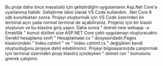 Bu proje daha önce masaüstü için geliştirdiğim uygulamanın Asp.Net Core'a uyarlanmış halidir. Geliştirme idesi olarak VS Code kullandım. .Net Core 8 sdk kurulduktan sonra. Projeyi oluşturmak için VS Code üzerinden bir terminal açın yada normal terminal de açabilirsiniz. Projeniz için bir klasör oluşturun ve bu klasöre giriş yapın. Daha sonra " dotnet new webapp -o Emeklilik " komut dizilimi size ASP.NET Core çatılı uygulamayı oluşturacaktır.
Gerekli hesaplama sınıfı " Hesaplamalar.cs " dosyasındadır.Pages klasöründeki " Index.cshtml " ve " Index.cshtml.cs " değişikleri kendi oluşturduğunu projeye dahil edebilirsiniz.
Projeyi bilgisayarınızda çalıştırmak için terminal üzerinden proje klasörü içindeyken " dotnet run " komutunu girerek çalıştırın.
